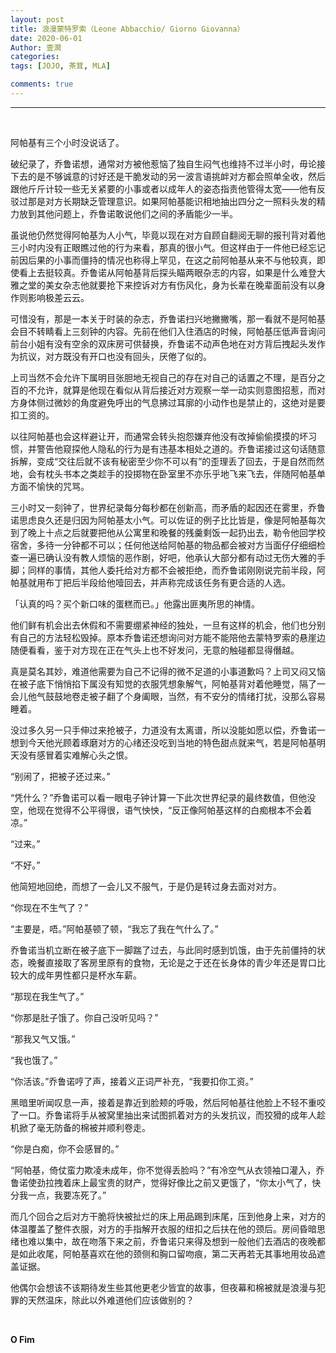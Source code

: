 ```yaml
---
layout: post
title: 浪漫蒙特罗索（Leone Abbacchio/ Giorno Giovanna）
date: 2020-06-01
Author: 壹澗
categories: 
tags: [JOJO, 茶茸, MLA]

comments: true
--- 
```


***

<br/>

阿帕基有三个小时没说话了。

破纪录了，乔鲁诺想，通常对方被他惹恼了独自生闷气也维持不过半小时，毋论接下去的是不够诚意的讨好还是干脆发动的另一波言语挑衅对方都会照单全收，然后跟他斤斤计较一些无关紧要的小事或者以成年人的姿态指责他管得太宽——他有反驳过那是对方长期缺乏管理意识。如果阿帕基能识相地抽出四分之一照料头发的精力放到其他问题上，乔鲁诺敢说他们之间的矛盾能少一半。

虽说他仍然觉得阿帕基为人小气，毕竟以现在对方自顾自翻阅无聊的报刊背对着他三小时内没有正眼瞧过他的行为来看，那真的很小气。但这样由于一件他已经忘记前因后果的小事而僵持的情况也称得上罕见，在这之前阿帕基从来不与他较真，即使看上去挺较真。乔鲁诺从阿帕基背后探头瞄两眼杂志的内容，如果是什么难登大雅之堂的美女杂志他就要抢下来控诉对方有伤风化，身为长辈在晚辈面前没有以身作则影响极差云云。

可惜没有，那是一本关于时装的杂志，乔鲁诺扫兴地撇撇嘴，那一看就不是阿帕基会目不转睛看上三刻钟的内容。先前在他们入住酒店的时候，阿帕基压低声音询问前台小姐有没有空余的双床房可供替换，乔鲁诺不动声色地在对方背后拽起头发作为抗议，对方既没有开口也没有回头，厌倦了似的。

上司当然不会允许下属明目张胆地无视自己的存在对自己的话置之不理，是百分之百的不允许，就算是他现在看似从背后接近对方观察一举一动实则意图招惹，而对方身体侧过微妙的角度避免呼出的气息拂过耳廓的小动作也是禁止的，这绝对是要扣工资的。

以往阿帕基也会这样避让开，而通常会转头抱怨嫌弃他没有改掉偷偷摸摸的坏习惯，并警告他窥探他人隐私的行为是有违基本相处之道的。乔鲁诺接过这句话随意拆解，变成“交往后就不该有秘密至少你不可以有”的歪理丢了回去，于是自然而然地，会有枕头书本之类趁手的投掷物在卧室里不亦乐乎地飞来飞去，伴随阿帕基单方面不愉快的咒骂。

三小时又一刻钟了，世界纪录每分每秒都在创新高，而矛盾的起因还在雾里，乔鲁诺思虑良久还是归因为阿帕基太小气。可以佐证的例子比比皆是，像是阿帕基每次到了晚上十点之后就要把他从公寓里和晚餐的残羹剩饭一起扔出去，勒令他回学校宿舍，多待一分钟都不可以；任何他送给阿帕基的物品都会被对方当面仔仔细细检查一遍已确认没有教人烦恼的恶作剧，好吧，他承认大部分都有动过无伤大雅的手脚；同样的事情，其他人委托给对方都不会被拒绝，而乔鲁诺刚刚说完前半段，阿帕基就用布丁把后半段给他噎回去，并声称完成该任务有更合适的人选。

「认真的吗？买个新口味的蛋糕而已。」他露出匪夷所思的神情。

他们鲜有机会出去休假和不需要绷紧神经的独处，一旦有这样的机会，他们也分别有自己的方法轻松毁掉。原本乔鲁诺还想询问对方能不能陪他去蒙特罗索的悬崖边随便看看，鉴于对方现在正在气头上也不好发问，无意的触碰都显得僭越。

真是莫名其妙，难道他需要为自己不记得的微不足道的小事道歉吗？上司又闷又恼在被子底下悄悄掐下属没有知觉的衣服凭想象解气，阿帕基背对着他睡觉，隔了一会儿他气鼓鼓地卷走被子翻了个身阖眼，当然，有不安分的情绪打扰，没那么容易睡着。

没过多久另一只手伸过来抢被子，力道没有太离谱，所以没能如愿以偿，乔鲁诺一想到今天他光顾着琢磨对方的心绪还没吃到当地的特色甜点就来气，若是阿帕基明天没有感冒着实难解心头之恨。

“别闹了，把被子还过来。”

“凭什么？”乔鲁诺可以看一眼电子钟计算一下此次世界纪录的最终数值，但他没空，他现在觉得不公平得很，语气怏怏，“反正像阿帕基这样的白痴根本不会着凉。”

“过来。”

“不好。”

他简短地回绝，而想了一会儿又不服气，于是仍是转过身去面对对方。

“你现在不生气了？”

“主要是，唔。”阿帕基顿了顿，“我忘了我在气什么了。”

乔鲁诺当机立断在被子底下一脚踹了过去，与此同时感到饥饿，由于先前僵持的状态，晚餐直接取了客房里原有的食物，无论是之于还在长身体的青少年还是胃口比较大的成年男性都只是杯水车薪。

“那现在我生气了。”

“你那是肚子饿了。你自己没听见吗？”

“那我又气又饿。”

“我也饿了。”

“你活该。”乔鲁诺哼了声，接着义正词严补充，“我要扣你工资。”

黑暗里听闻叹息一声，接着是靠近到脸颊的呼吸，然后阿帕基往他脸上不轻不重咬了一口。乔鲁诺将手从被窝里抽出来试图抓着对方的头发抗议，而狡猾的成年人趁机掀了毫无防备的棉被并顺利卷走。

“你是白痴，你不会感冒的。”

“阿帕基，倚仗蛮力欺凌未成年，你不觉得丢脸吗？”有冷空气从衣领袖口灌入，乔鲁诺使劲拉拽着床上最宝贵的财产，觉得好像比之前又更饿了，“你太小气了，快分我一点，我要冻死了。”

而几个回合之后对方干脆将快被扯烂的床上用品踢到床尾，压到他身上来，对方的体温覆盖了整件衣服，对方的手指解开衣服的纽扣之后扶在他的颈后。房间昏暗思绪也难以集中，故在吻落下来之前，乔鲁诺只来得及想到一般他们去酒店的夜晚都是如此收尾，阿帕基喜欢在他的颈侧和胸口留吻痕，第二天再若无其事地用妆品遮盖证据。

他偶尔会想该不该期待发生些其他更老少皆宜的故事，但夜幕和棉被就是浪漫与犯罪的天然温床，除此以外难道他们应该做别的？

<br/>

**O Fim**